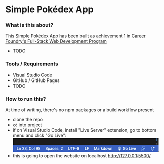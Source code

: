 # Simple Pokédex App

### What is this about?
This Simple Pokédex App has been built as achievement 1 in [Career Foundry's Full-Stack Web Development Program](https://careerfoundry.com/en/courses/become-a-web-developer/)

- TODO

### Tools / Requirements
- Visual Studio Code
- GitHub / GitHub Pages
- TODO

### How to run this?
At time of writing, there's no npm packages or a build workflow present
- clone the repo
- `cd` into project
- if on Visual Studio Code, install "Live Server" extension, go to bottom menu and click "Go Live": <br>
![Visual Studio Code Screenhot Go Live](img/screenshot-golive.png) <br>
- this is going to open the website on localhost http://127.0.0.1:5500/

